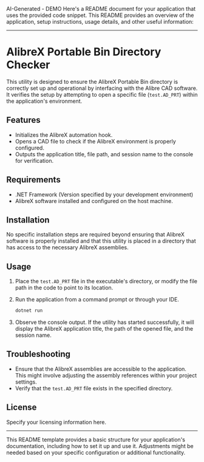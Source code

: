 AI-Generated - DEMO
Here's a README document for your application that uses the provided code snippet. This README provides an overview of the application, setup instructions, usage details, and other useful information:

---

# AlibreX Portable Bin Directory Checker

This utility is designed to ensure the AlibreX Portable Bin directory is correctly set up and operational by interfacing with the Alibre CAD software. It verifies the setup by attempting to open a specific file (`test.AD_PRT`) within the application's environment.

## Features

- Initializes the AlibreX automation hook.
- Opens a CAD file to check if the AlibreX environment is properly configured.
- Outputs the application title, file path, and session name to the console for verification.

## Requirements

- .NET Framework (Version specified by your development environment)
- AlibreX software installed and configured on the host machine.

## Installation

No specific installation steps are required beyond ensuring that AlibreX software is properly installed and that this utility is placed in a directory that has access to the necessary AlibreX assemblies.

## Usage

1. Place the `test.AD_PRT` file in the executable's directory, or modify the file path in the code to point to its location.
2. Run the application from a command prompt or through your IDE.

   ```bash
   dotnet run
   ```

3. Observe the console output. If the utility has started successfully, it will display the AlibreX application title, the path of the opened file, and the session name.

## Troubleshooting

- Ensure that the AlibreX assemblies are accessible to the application. This might involve adjusting the assembly references within your project settings.
- Verify that the `test.AD_PRT` file exists in the specified directory.

## License

Specify your licensing information here.

---

This README template provides a basic structure for your application's documentation, including how to set it up and use it. Adjustments might be needed based on your specific configuration or additional functionality.
